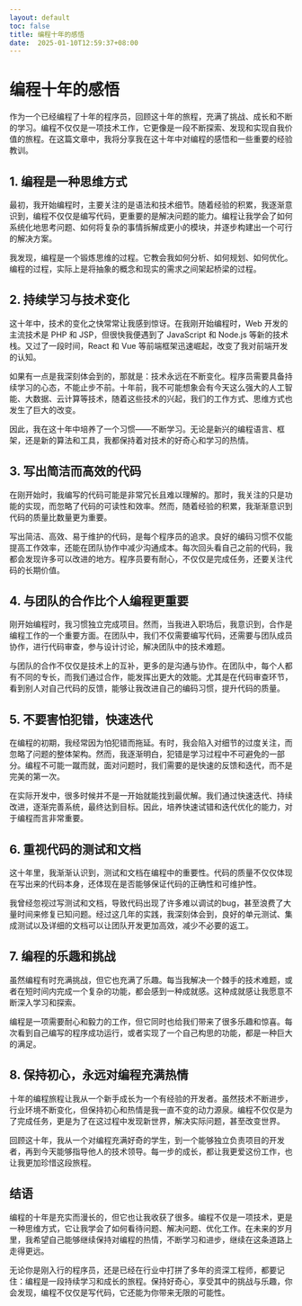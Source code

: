 ```yaml
---
layout: default
toc: false
title: 编程十年的感悟
date:  2025-01-10T12:59:37+08:00
---
```


 
# 编程十年的感悟

作为一个已经编程了十年的程序员，回顾这十年的旅程，充满了挑战、成长和不断的学习。编程不仅仅是一项技术工作，它更像是一段不断探索、发现和实现自我价值的旅程。在这篇文章中，我将分享我在这十年中对编程的感悟和一些重要的经验教训。

## 1. **编程是一种思维方式**

最初，我开始编程时，主要关注的是语法和技术细节。随着经验的积累，我逐渐意识到，编程不仅仅是编写代码，更重要的是解决问题的能力。编程让我学会了如何系统化地思考问题、如何将复杂的事情拆解成更小的模块，并逐步构建出一个可行的解决方案。

我发现，编程是一个锻炼思维的过程。它教会我如何分析、如何规划、如何优化。编程的过程，实际上是将抽象的概念和现实的需求之间架起桥梁的过程。

## 2. **持续学习与技术变化**

这十年中，技术的变化之快常常让我感到惊讶。在我刚开始编程时，Web 开发的主流技术是 PHP 和 JSP，但很快我便遇到了 JavaScript 和 Node.js 等新的技术栈。又过了一段时间，React 和 Vue 等前端框架迅速崛起，改变了我对前端开发的认知。

如果有一点是我深刻体会到的，那就是：技术永远在不断变化。程序员需要具备持续学习的心态，不能止步不前。十年前，我不可能想象会有今天这么强大的人工智能、大数据、云计算等技术，随着这些技术的兴起，我们的工作方式、思维方式也发生了巨大的改变。

因此，我在这十年中培养了一个习惯——不断学习。无论是新兴的编程语言、框架，还是新的算法和工具，我都保持着对技术的好奇心和学习的热情。

## 3. **写出简洁而高效的代码**

在刚开始时，我编写的代码可能是非常冗长且难以理解的。那时，我关注的只是功能的实现，而忽略了代码的可读性和效率。然而，随着经验的积累，我渐渐意识到代码的质量比数量更为重要。

写出简洁、高效、易于维护的代码，是每个程序员的追求。良好的编码习惯不仅能提高工作效率，还能在团队协作中减少沟通成本。每次回头看自己之前的代码，我都会发现许多可以改进的地方。程序员要有耐心，不仅仅是完成任务，还要关注代码的长期价值。

## 4. **与团队的合作比个人编程更重要**

刚开始编程时，我习惯独立完成项目。然而，当我进入职场后，我意识到，合作是编程工作的一个重要方面。在团队中，我们不仅需要编写代码，还需要与团队成员协作，进行代码审查，参与设计讨论，解决团队中的技术难题。

与团队的合作不仅仅是技术上的互补，更多的是沟通与协作。在团队中，每个人都有不同的专长，而我们通过合作，能发挥出更大的效能。尤其是在代码审查环节，看到别人对自己代码的反馈，能够让我改进自己的编码习惯，提升代码的质量。

## 5. **不要害怕犯错，快速迭代**

在编程的初期，我经常因为怕犯错而拖延。有时，我会陷入对细节的过度关注，而忽略了问题的整体架构。然而，我逐渐明白，犯错是学习过程中不可避免的一部分。编程不可能一蹴而就，面对问题时，我们需要的是快速的反馈和迭代，而不是完美的第一次。

在实际开发中，很多时候并不是一开始就能找到最优解。我们通过快速迭代、持续改进，逐渐完善系统，最终达到目标。因此，培养快速试错和迭代优化的能力，对于编程而言非常重要。

## 6. **重视代码的测试和文档**

这十年里，我渐渐认识到，测试和文档在编程中的重要性。代码的质量不仅仅体现在写出来的代码本身，还体现在是否能够保证代码的正确性和可维护性。

我曾经忽视过写测试和文档，导致代码出现了许多难以调试的bug，甚至浪费了大量时间来修复已知问题。经过这几年的实践，我深刻体会到，良好的单元测试、集成测试以及详细的文档可以让团队开发更加高效，减少不必要的返工。

## 7. **编程的乐趣和挑战**

虽然编程有时充满挑战，但它也充满了乐趣。每当我解决一个棘手的技术难题，或者在短时间内完成一个复杂的功能，都会感到一种成就感。这种成就感让我愿意不断深入学习和探索。

编程是一项需要耐心和毅力的工作，但它同时也给我们带来了很多乐趣和惊喜。每次看到自己编写的程序成功运行，或者实现了一个自己构思的功能，都是一种巨大的满足。

## 8. **保持初心，永远对编程充满热情**

十年的编程旅程让我从一个新手成长为一个有经验的开发者。虽然技术不断进步，行业环境不断变化，但保持初心和热情是我一直不变的动力源泉。编程不仅仅是为了完成任务，更是为了在这过程中发现新世界，解决实际问题，甚至改变世界。

回顾这十年，我从一个对编程充满好奇的学生，到一个能够独立负责项目的开发者，再到今天能够指导他人的技术领导。每一步的成长，都让我更爱这份工作，也让我更加珍惜这段旅程。

## 结语

编程的十年是充实而漫长的，但它也让我收获了很多。编程不仅是一项技术，更是一种思维方式，它让我学会了如何看待问题、解决问题、优化工作。在未来的岁月里，我希望自己能够继续保持对编程的热情，不断学习和进步，继续在这条道路上走得更远。

无论你是刚入行的程序员，还是已经在行业中打拼了多年的资深工程师，都要记住：编程是一段持续学习和成长的旅程。保持好奇心，享受其中的挑战与乐趣，你会发现，编程不仅仅是写代码，它还能为你带来无限的可能性。

